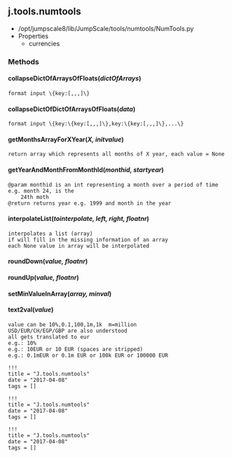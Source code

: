 <!-- toc -->
## j.tools.numtools

- /opt/jumpscale8/lib/JumpScale/tools/numtools/NumTools.py
- Properties
    - currencies

### Methods

#### collapseDictOfArraysOfFloats(*dictOfArrays*) 

```
format input \{key:[,,,]\}

```

#### collapseDictOfDictOfArraysOfFloats(*data*) 

```
format input \{key:\{key:[,,,]\},key:\{key:[,,,]\},...\}

```

#### getMonthsArrayForXYear(*X, initvalue*) 

```
return array which represents all months of X year, each value = None

```

#### getYearAndMonthFromMonthId(*monthid, startyear*) 

```
@param monthid is an int representing a month over a period of time e.g. month 24, is the
    24th moth
@return returns year e.g. 1999 and month in the year

```

#### interpolateList(*tointerpolate, left, right, floatnr*) 

```
interpolates a list (array)
if will fill in the missing information of an array
each None value in array will be interpolated

```

#### roundDown(*value, floatnr*) 

#### roundUp(*value, floatnr*) 

#### setMinValueInArray(*array, minval*) 

#### text2val(*value*) 

```
value can be 10%,0.1,100,1m,1k  m=million
USD/EUR/CH/EGP/GBP are also understood
all gets translated to eur
e.g.: 10%
e.g.: 10EUR or 10 EUR (spaces are stripped)
e.g.: 0.1mEUR or 0.1m EUR or 100k EUR or 100000 EUR

```


```
!!!
title = "J.tools.numtools"
date = "2017-04-08"
tags = []
```

```
!!!
title = "J.tools.numtools"
date = "2017-04-08"
tags = []
```

```
!!!
title = "J.tools.numtools"
date = "2017-04-08"
tags = []
```
